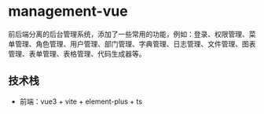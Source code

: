 # management-vue
前后端分离的后台管理系统，添加了一些常用的功能，例如：登录、权限管理、菜单管理、角色管理、用户管理、部门管理、字典管理、日志管理、文件管理、图表管理、表单管理、表格管理、代码生成器等。

## 技术栈
- 前端：vue3 + vite + element-plus + ts

